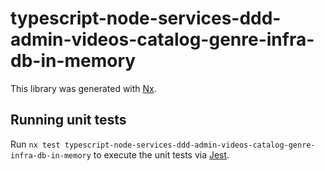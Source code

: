 # typescript-node-services-ddd-admin-videos-catalog-genre-infra-db-in-memory

This library was generated with [Nx](https://nx.dev).

## Running unit tests

Run `nx test typescript-node-services-ddd-admin-videos-catalog-genre-infra-db-in-memory` to execute the unit tests via [Jest](https://jestjs.io).
